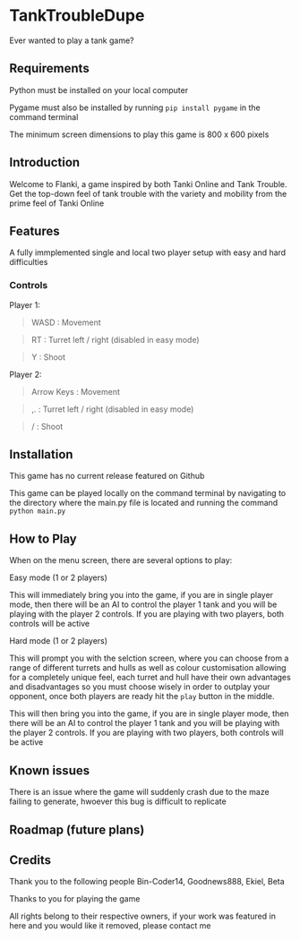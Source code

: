 # TankTroubleDupe

Ever wanted to play a tank game?

## Requirements
Python must be installed on your local computer

Pygame must also be installed by running `pip install pygame` in the command terminal

The minimum screen dimensions to play this game is 800 x 600 pixels

## Introduction

Welcome to Flanki, a game inspired by both Tanki Online and Tank Trouble. Get the top-down feel of tank trouble with the variety and mobility from the prime feel of Tanki Online

## Features

A fully immplemented single and local two player setup with easy and hard difficulties

### Controls

Player 1: 
> WASD : Movement

> RT   : Turret left / right (disabled in easy mode)

> Y    : Shoot

Player 2:
> Arrow Keys : Movement

> ,.         : Turret left / right (disabled in easy mode)

> /          : Shoot

## Installation

This game has no current release featured on Github

This game can be played locally on the command terminal by navigating to the directory where the main.py file is located and running the command
`python main.py`

## How to Play

When on the menu screen, there are several options to play:

Easy mode (1 or 2 players)

This will immediately bring you into the game, if you are in single player mode, then there will be an AI to control the player 1 tank and you will be playing with the player 2 controls. If you are playing with two players, both controls will be active

Hard mode (1 or 2 players)

This will prompt you with the selction screen, where you can choose from a range of different turrets and hulls as well as colour customisation allowing for a completely unique feel, each turret and hull have their own advantages and disadvantages so you must choose wisely in order to outplay your opponent, once both players are ready hit the `play` button in the middle.

This will then bring you into the game, if you are in single player mode, then there will be an AI to control the player 1 tank and you will be playing with the player 2 controls. If you are playing with two players, both controls will be active



## Known issues

There is an issue where the game will suddenly crash due to the maze failing to generate, hwoever this bug is difficult to replicate

## Roadmap (future plans)

## Credits

Thank you to the following people
    Bin-Coder14, Goodnews888, Ekiel, Beta

Thanks to you for playing the game

All rights belong to their respective owners, if your work was featured in here and you would like it removed, please contact me